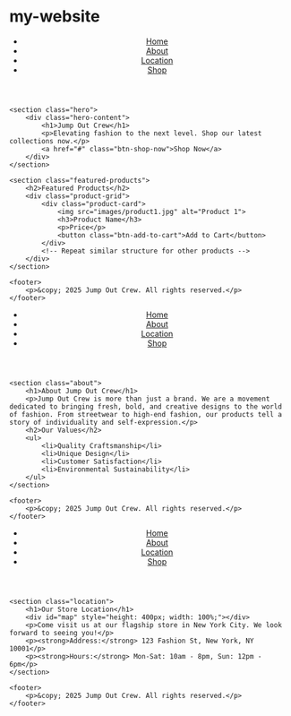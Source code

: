 # my-website
<!DOCTYPE html>
<html lang="en">
<head>
    <meta charset="UTF-8">
    <meta name="viewport" content="width=device-width, initial-scale=1.0">
    <title>Jump Out Crew - Fashion Brand</title>
    <link rel="stylesheet" href="style.css">
    <link rel="icon" href="images/favicon.ico">
</head>
<body>
    <header>
        <nav>
            <ul>
                <li><a href="home.html">Home</a></li>
                <li><a href="about.html">About</a></li>
                <li><a href="location.html">Location</a></li>
                <li><a href="#">Shop</a></li>
            </ul>
        </nav>
    </header>

    <section class="hero">
        <div class="hero-content">
            <h1>Jump Out Crew</h1>
            <p>Elevating fashion to the next level. Shop our latest collections now.</p>
            <a href="#" class="btn-shop-now">Shop Now</a>
        </div>
    </section>

    <section class="featured-products">
        <h2>Featured Products</h2>
        <div class="product-grid">
            <div class="product-card">
                <img src="images/product1.jpg" alt="Product 1">
                <h3>Product Name</h3>
                <p>Price</p>
                <button class="btn-add-to-cart">Add to Cart</button>
            </div>
            <!-- Repeat similar structure for other products -->
        </div>
    </section>

    <footer>
        <p>&copy; 2025 Jump Out Crew. All rights reserved.</p>
    </footer>

</body>
</html>

<!DOCTYPE html>
<html lang="en">
<head>
    <meta charset="UTF-8">
    <meta name="viewport" content="width=device-width, initial-scale=1.0">
    <title>About - Jump Out Crew</title>
    <link rel="stylesheet" href="style.css">
</head>
<body>
    <header>
        <nav>
            <ul>
                <li><a href="home.html">Home</a></li>
                <li><a href="about.html">About</a></li>
                <li><a href="location.html">Location</a></li>
                <li><a href="#">Shop</a></li>
            </ul>
        </nav>
    </header>

    <section class="about">
        <h1>About Jump Out Crew</h1>
        <p>Jump Out Crew is more than just a brand. We are a movement dedicated to bringing fresh, bold, and creative designs to the world of fashion. From streetwear to high-end fashion, our products tell a story of individuality and self-expression.</p>
        <h2>Our Values</h2>
        <ul>
            <li>Quality Craftsmanship</li>
            <li>Unique Design</li>
            <li>Customer Satisfaction</li>
            <li>Environmental Sustainability</li>
        </ul>
    </section>

    <footer>
        <p>&copy; 2025 Jump Out Crew. All rights reserved.</p>
    </footer>
</body>
</html>

<!DOCTYPE html>
<html lang="en">
<head>
    <meta charset="UTF-8">
    <meta name="viewport" content="width=device-width, initial-scale=1.0">
    <title>Location - Jump Out Crew</title>
    <link rel="stylesheet" href="style.css">
    <script src="https://maps.googleapis.com/maps/api/js?key=YOUR_GOOGLE_MAPS_API_KEY&callback=initMap" async defer></script>
    <script>
        function initMap() {
            var storeLocation = {lat: 40.7128, lng: -74.0060}; // Example location: New York City
            var map = new google.maps.Map(document.getElementById('map'), {
                zoom: 14,
                center: storeLocation
            });
            var marker = new google.maps.Marker({
                position: storeLocation,
                map: map,
                title: 'Jump Out Crew Store'
            });
        }
    </script>
</head>
<body onload="initMap()">
    <header>
        <nav>
            <ul>
                <li><a href="home.html">Home</a></li>
                <li><a href="about.html">About</a></li>
                <li><a href="location.html">Location</a></li>
                <li><a href="#">Shop</a></li>
            </ul>
        </nav>
    </header>

    <section class="location">
        <h1>Our Store Location</h1>
        <div id="map" style="height: 400px; width: 100%;"></div>
        <p>Come visit us at our flagship store in New York City. We look forward to seeing you!</p>
        <p><strong>Address:</strong> 123 Fashion St, New York, NY 10001</p>
        <p><strong>Hours:</strong> Mon-Sat: 10am - 8pm, Sun: 12pm - 6pm</p>
    </section>

    <footer>
        <p>&copy; 2025 Jump Out Crew. All rights reserved.</p>
    </footer>
</body>
</html>
